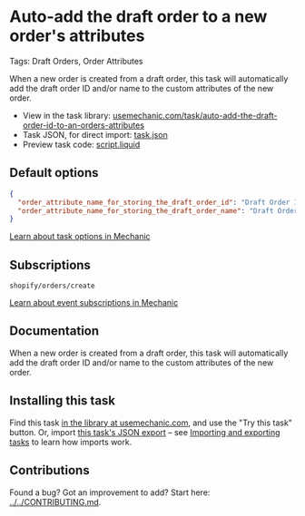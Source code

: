 # Auto-add the draft order to a new order's attributes

Tags: Draft Orders, Order Attributes

When a new order is created from a draft order, this task will automatically add the draft order ID and/or name to the custom attributes of the new order.

* View in the task library: [usemechanic.com/task/auto-add-the-draft-order-id-to-an-orders-attributes](https://usemechanic.com/task/auto-add-the-draft-order-id-to-an-orders-attributes)
* Task JSON, for direct import: [task.json](../../tasks/auto-add-the-draft-order-id-to-an-orders-attributes.json)
* Preview task code: [script.liquid](./script.liquid)

## Default options

```json
{
  "order_attribute_name_for_storing_the_draft_order_id": "Draft Order ID",
  "order_attribute_name_for_storing_the_draft_order_name": "Draft Order Name"
}
```

[Learn about task options in Mechanic](https://docs.usemechanic.com/article/471-task-options)

## Subscriptions

```liquid
shopify/orders/create
```

[Learn about event subscriptions in Mechanic](https://docs.usemechanic.com/article/408-subscriptions)

## Documentation

When a new order is created from a draft order, this task will automatically add the draft order ID and/or name to the custom attributes of the new order.

## Installing this task

Find this task [in the library at usemechanic.com](https://usemechanic.com/task/auto-add-the-draft-order-id-to-an-orders-attributes), and use the "Try this task" button. Or, import [this task's JSON export](../../tasks/auto-add-the-draft-order-id-to-an-orders-attributes.json) – see [Importing and exporting tasks](https://docs.usemechanic.com/article/505-importing-and-exporting-tasks) to learn how imports work.

## Contributions

Found a bug? Got an improvement to add? Start here: [../../CONTRIBUTING.md](../../CONTRIBUTING.md).
